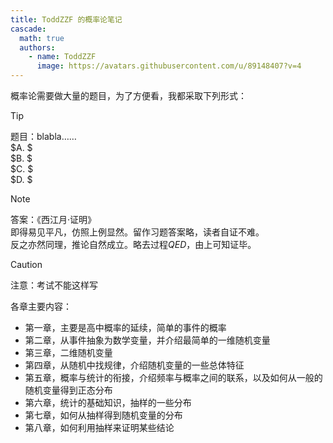 ```yaml
---
title: ToddZZF 的概率论笔记
cascade:
  math: true
  authors:
    - name: ToddZZF
      image: https://avatars.githubusercontent.com/u/89148407?v=4
---
```


<!--more-->

概率论需要做大量的题目，为了方便看，我都采取下列形式：

> [!TIP]
> 题目：blabla……<br>
> $A. $  
> $B. $  
> $C. $  
> $D. $  

> [!NOTE]
> 答案：《西江月·证明》  
> 即得易见平凡，仿照上例显然。留作习题答案略，读者自证不难。  
> 反之亦然同理，推论自然成立。略去过程$QED$，由上可知证毕。  

> [!CAUTION]
> 注意：考试不能这样写

各章主要内容：

* 第一章，主要是高中概率的延续，简单的事件的概率
* 第二章，从事件抽象为数学变量，并介绍最简单的一维随机变量
* 第三章，二维随机变量
* 第四章，从随机中找规律，介绍随机变量的一些总体特征
* 第五章，概率与统计的衔接，介绍频率与概率之间的联系，以及如何从一般的随机变量得到正态分布
* 第六章，统计的基础知识，抽样的一些分布
* 第七章，如何从抽样得到随机变量的分布
* 第八章，如何利用抽样来证明某些结论
